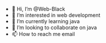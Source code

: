 - 👋 Hi, I’m @Web-Black
- 👀 I’m interested in web development
- 🌱 I’m currently learning java
- 💞️ I’m looking to collaborate on java
- 📫 How to reach me email

<!---
Web-Black/Web-Black is a ✨ special ✨ repository because its `README.md` (this file) appears on your GitHub profile.
You can click the Preview link to take a look at your changes.
--->
